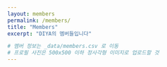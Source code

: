 ```yaml
---
layout: members
permalink: /members/
title: "Members"
excerpt: "DIYA의 멤버들입니다"

# 멤버 정보는 _data/members.csv 로 이동
# 프로필 사진은 500x500 이하 정사각형 이미지로 업로드할 것
---
```

